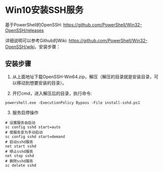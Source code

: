 # Win10安装SSH服务

基于PowerShell的OpenSSH: <https://github.com/PowerShell/Win32-OpenSSH/releases>

详细说明可以参考Github的Wiki: <https://github.com/PowerShell/Win32-OpenSSH/wiki>，安装步骤：

## 安装步骤

1. 从上面地址下载OpenSSH-Win64.zip，解压（解压的目录就是安装目录，可以移动到想要安装的目录）。

2. 开打cmd，进入解压后的目录，执行命令:
```
powershell.exe -ExecutionPolicy Bypass -File install-sshd.ps1
```

3. 服务启停操作
```
# 设置服务自启动
sc config sshd start=auto
# 使服务变为手动启动
sc config sshd start=demand
# 启动sshd服务
net start sshd
# 停止sshd服务
net stop sshd
# 删除sshd服务
sc delete sshd
```

